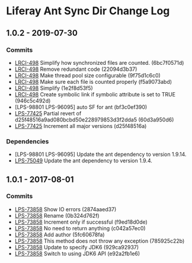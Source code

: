 # Liferay Ant Sync Dir Change Log

## 1.0.2 - 2019-07-30

### Commits
- [LRCI-498] Simplify how synchronized files are counted. (6bc7f0571d)
- [LRCI-498] Remove redundant code (22094d3b37)
- [LRCI-498] Make thread pool size configurable (9f75d1c6c0)
- [LRCI-498] Make sure each file is counted properly (f5a9073abd)
- [LRCI-498] Simplify (1e2f8d53f5)
- [LRCI-498] Create symbolic link if symbolic attribute is set to TRUE
(946c5c492d)
- [LPS-98801 LPS-96095] auto SF for ant (bf3c0ef390)
- [LPS-77425] Partial revert of d25f48516a9ad080bcbd50e228979853d3f2dda5
(60d3a950d6)
- [LPS-77425] Increment all major versions (d25f48516a)

### Dependencies
- [LPS-98801 LPS-96095] Update the ant dependency to version 1.9.14.
- [LPS-75049] Update the ant dependency to version 1.9.4.

## 1.0.1 - 2017-08-01

### Commits
- [LPS-73858] Show IO errors (2874aaed37)
- [LPS-73858] Rename (0b324d762f)
- [LPS-73858] Increment only if successful (f9ed18d0de)
- [LPS-73858] No need to return anything (c042a57ec0)
- [LPS-73858] Add author (5fc60678fa)
- [LPS-73858] This method does not throw any exception (785925c22b)
- [LPS-73858] Update to specify JDK6 (929ca92937)
- [LPS-73858] Switch to using JDK6 API (e92a2fb1e6)

[LPS-73858]: https://issues.liferay.com/browse/LPS-73858
[LPS-75049]: https://issues.liferay.com/browse/LPS-75049
[LPS-77425]: https://issues.liferay.com/browse/LPS-77425
[LPS-96095]: https://issues.liferay.com/browse/LPS-96095
[LPS-98801]: https://issues.liferay.com/browse/LPS-98801
[LRCI-498]: https://issues.liferay.com/browse/LRCI-498